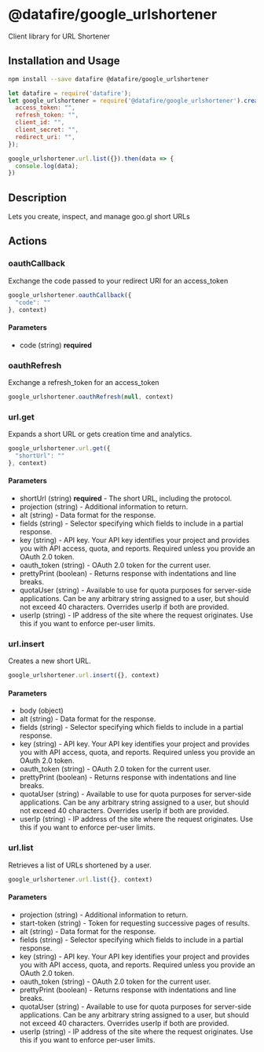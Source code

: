 # @datafire/google_urlshortener

Client library for URL Shortener

## Installation and Usage
```bash
npm install --save datafire @datafire/google_urlshortener
```

```js
let datafire = require('datafire');
let google_urlshortener = require('@datafire/google_urlshortener').create({
  access_token: "",
  refresh_token: "",
  client_id: "",
  client_secret: "",
  redirect_uri: "",
});

google_urlshortener.url.list({}).then(data => {
  console.log(data);
})
```

## Description
Lets you create, inspect, and manage goo.gl short URLs

## Actions
### oauthCallback
Exchange the code passed to your redirect URI for an access_token


```js
google_urlshortener.oauthCallback({
  "code": ""
}, context)
```

#### Parameters
* code (string) **required**

### oauthRefresh
Exchange a refresh_token for an access_token


```js
google_urlshortener.oauthRefresh(null, context)
```


### url.get
Expands a short URL or gets creation time and analytics.


```js
google_urlshortener.url.get({
  "shortUrl": ""
}, context)
```

#### Parameters
* shortUrl (string) **required** - The short URL, including the protocol.
* projection (string) - Additional information to return.
* alt (string) - Data format for the response.
* fields (string) - Selector specifying which fields to include in a partial response.
* key (string) - API key. Your API key identifies your project and provides you with API access, quota, and reports. Required unless you provide an OAuth 2.0 token.
* oauth_token (string) - OAuth 2.0 token for the current user.
* prettyPrint (boolean) - Returns response with indentations and line breaks.
* quotaUser (string) - Available to use for quota purposes for server-side applications. Can be any arbitrary string assigned to a user, but should not exceed 40 characters. Overrides userIp if both are provided.
* userIp (string) - IP address of the site where the request originates. Use this if you want to enforce per-user limits.

### url.insert
Creates a new short URL.


```js
google_urlshortener.url.insert({}, context)
```

#### Parameters
* body (object)
* alt (string) - Data format for the response.
* fields (string) - Selector specifying which fields to include in a partial response.
* key (string) - API key. Your API key identifies your project and provides you with API access, quota, and reports. Required unless you provide an OAuth 2.0 token.
* oauth_token (string) - OAuth 2.0 token for the current user.
* prettyPrint (boolean) - Returns response with indentations and line breaks.
* quotaUser (string) - Available to use for quota purposes for server-side applications. Can be any arbitrary string assigned to a user, but should not exceed 40 characters. Overrides userIp if both are provided.
* userIp (string) - IP address of the site where the request originates. Use this if you want to enforce per-user limits.

### url.list
Retrieves a list of URLs shortened by a user.


```js
google_urlshortener.url.list({}, context)
```

#### Parameters
* projection (string) - Additional information to return.
* start-token (string) - Token for requesting successive pages of results.
* alt (string) - Data format for the response.
* fields (string) - Selector specifying which fields to include in a partial response.
* key (string) - API key. Your API key identifies your project and provides you with API access, quota, and reports. Required unless you provide an OAuth 2.0 token.
* oauth_token (string) - OAuth 2.0 token for the current user.
* prettyPrint (boolean) - Returns response with indentations and line breaks.
* quotaUser (string) - Available to use for quota purposes for server-side applications. Can be any arbitrary string assigned to a user, but should not exceed 40 characters. Overrides userIp if both are provided.
* userIp (string) - IP address of the site where the request originates. Use this if you want to enforce per-user limits.

